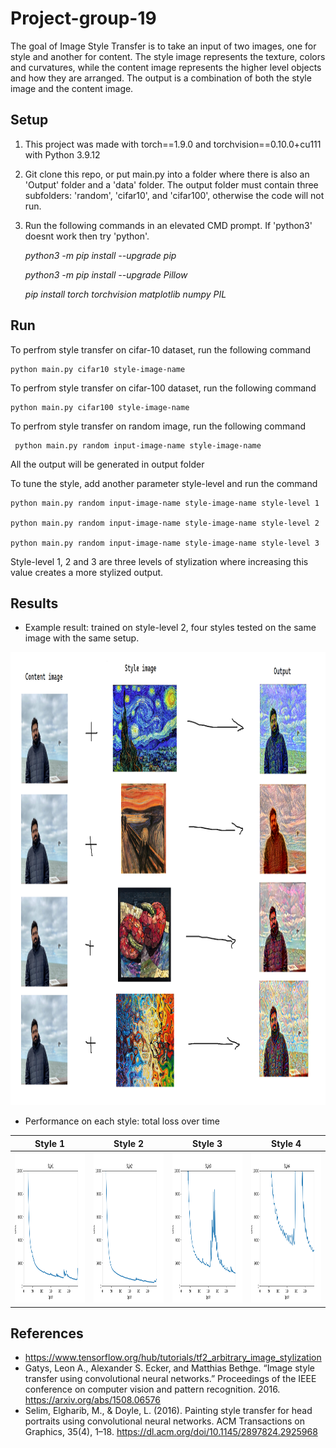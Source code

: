 # Project-group-19
The goal of Image Style Transfer is to take an input of two images, one for style and another for
content. The style image represents the texture, colors and curvatures, while the content image
represents the higher level objects and how they are arranged. The output is a combination of both
the style image and the content image. 

## Setup
1. This project was made with torch==1.9.0 and torchvision==0.10.0+cu111 with Python 3.9.12
2. Git clone this repo, or put main.py into a folder where there is also an 'Output' folder and a 'data' folder. The output folder must contain three subfolders: 'random', 'cifar10', and 'cifar100', otherwise the code will not run.
4. Run the following commands in an elevated CMD prompt. If 'python3' doesnt work then try 'python'.

    _python3 -m pip install --upgrade pip_
    
    _python3 -m pip install --upgrade Pillow_
    
    _pip install torch torchvision matplotlib numpy PIL_
    

## Run
To perfrom style transfer on cifar-10 dataset, run the following command

    python main.py cifar10 style-image-name

To perfrom style transfer on cifar-100 dataset, run the following command

    python main.py cifar100 style-image-name

To perfrom style transfer on random image, run the following command

     python main.py random input-image-name style-image-name
  
All the output will be generated in output folder

To tune the style, add another parameter style-level and run the command

    python main.py random input-image-name style-image-name style-level 1

    python main.py random input-image-name style-image-name style-level 2

    python main.py random input-image-name style-image-name style-level 3

Style-level 1, 2 and 3 are three levels of stylization where increasing this value creates a more stylized output.

## Results
- Example result: trained on style-level 2, four styles tested on the same image with the same setup.

<img src="Output/random/results.png" width = "1150" height = "725">

- Performance on each style: total loss over time

| Style 1  | Style 2 | Style 3  | Style 4 |
| ------------- | ------------- | ------------- | ------------- |
| <img src="Output/random/Style1_loss.png" width = "320" height = "240">  | <img src="Output/random/Style2_loss.png" width = "320" height = "240">  | <img src="Output/random/Style3_loss.png" width = "320" height = "240">  | <img src="Output/random/Style4_loss.png" width = "320" height = "240">  |

## References
- https://www.tensorflow.org/hub/tutorials/tf2_arbitrary_image_stylization
- Gatys, Leon A., Alexander S. Ecker, and Matthias Bethge. “Image style transfer using
convolutional neural networks.” Proceedings of the IEEE conference on computer vision and
pattern recognition. 2016. https://arxiv.org/abs/1508.06576
- Selim, Elgharib, M., & Doyle, L. (2016). Painting style transfer for head portraits using
convolutional neural networks. ACM Transactions on Graphics, 35(4), 1–18. https://dl.acm.org/doi/10.1145/2897824.2925968
